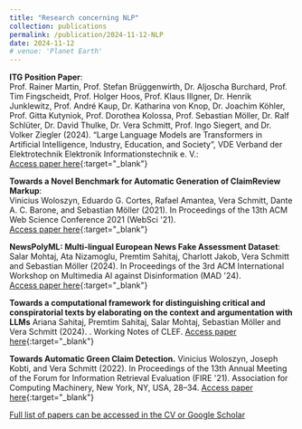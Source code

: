 ```yaml
---
title: "Research concerning NLP"
collection: publications
permalink: /publication/2024-11-12-NLP
date: 2024-11-12
# venue: 'Planet Earth'
---
```


**ITG Position Paper**:  
Prof. Rainer Martin, Prof. Stefan Brüggenwirth, Dr. Aljoscha Burchard, Prof. Tim Fingscheidt, Prof. Holger Hoos, Prof. Klaus Illgner, Dr. Henrik Junklewitz, Prof. André Kaup, Dr. Katharina von Knop, Dr. Joachim Köhler, Prof. Gitta Kutyniok, Prof. Dorothea Kolossa, Prof. Sebastian Möller, Dr. Ralf Schlüter, Dr. David Thulke, Dr. Vera Schmitt, Prof. Ingo Siegert, and Dr. Volker Ziegler (2024). “Large Language Models are Transformers in Artificial Intelligence, Industry, Education, and Society”, VDE Verband der Elektrotechnik Elektronik Informationstechnik e. V.:  
[Access paper here](https://shorturl.at/vnFae){:target="_blank"}

**Towards a Novel Benchmark for Automatic Generation of ClaimReview Markup**:  
Vinicius Woloszyn, Eduardo G. Cortes, Rafael Amantea, Vera Schmitt, Dante A. C. Barone, and Sebastian Möller (2021). In Proceedings of the 13th ACM Web Science Conference 2021 (WebSci '21).  
[Access paper here](https://doi.org/10.1145/3447535.3462640){:target="_blank"}  

**NewsPolyML: Multi-lingual European News Fake Assessment Dataset**:  
Salar Mohtaj, Ata Nizamoglu, Premtim Sahitaj, Charlott Jakob, Vera Schmitt and Sebastian Möller (2024). In Proceedings of the 3rd ACM International Workshop on Multimedia AI against Disinformation (MAD '24).  
[Access paper here](https://dl.acm.org/doi/10.1145/3643491.3660290){:target="_blank"}  

**Towards a computational framework for distinguishing critical and conspiratorial texts by elaborating on the context and argumentation with LLMs**
Ariana Sahitaj, Premtim Sahitaj, Salar Mohtaj, Sebastian Möller and Vera Schmitt (2024). . Working Notes of CLEF. [Access paper here](https://ceur-ws.org/Vol-3740/paper-277.pdf ){:target="_blank"}

**Towards Automatic Green Claim Detection.**
Vinicius Woloszyn, Joseph Kobti, and Vera Schmitt (2022). In Proceedings of the 13th Annual Meeting of the Forum for Information Retrieval Evaluation (FIRE '21). Association for Computing Machinery, New York, NY, USA, 28–34. [Access paper here](https://doi.org/10.1145/3503162.3503163){:target="_blank"}

[Full list of papers can be accessed in the CV or Google Scholar](/assets/CV_Vera_Schmitt_General.pdf)
